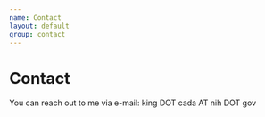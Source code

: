 ```yaml
---
name: Contact
layout: default
group: contact
---
```


<h1 class="page-header text-left"> Contact </h1>

You can reach out to me via e-mail: king DOT cada AT nih DOT gov
